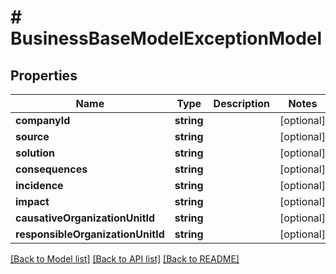 # # BusinessBaseModelExceptionModel

## Properties

Name | Type | Description | Notes
------------ | ------------- | ------------- | -------------
**companyId** | **string** |  | [optional]
**source** | **string** |  | [optional]
**solution** | **string** |  | [optional]
**consequences** | **string** |  | [optional]
**incidence** | **string** |  | [optional]
**impact** | **string** |  | [optional]
**causativeOrganizationUnitId** | **string** |  | [optional]
**responsibleOrganizationUnitId** | **string** |  | [optional]

[[Back to Model list]](../../README.md#models) [[Back to API list]](../../README.md#endpoints) [[Back to README]](../../README.md)
